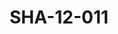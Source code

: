 ---
pid: SHA-12-011
title: SHA-12-011
language: en
original_label: 
rights: Sharhabil Ahmed
location_of_original: Sharhabil Ahmed
photographer_or_studio: 
scanned_from: photograph 8.7 by 12.6
_date: '1984'
location: Libya
description: Sharhabil Ahmed and band with another person
additional_notes: 
permission_display: 'yes'
on_server: 'no'
on_website: 'no'
permalink: /photopages/en/SHA-12-011
layout: photo-page
---